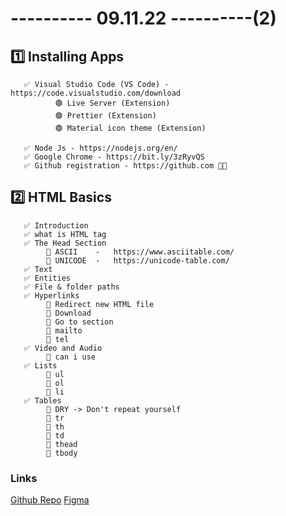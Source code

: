 # ---------- 09.11.22 ----------(2)

## 1️⃣ Installing Apps

       ✅ Visual Studio Code (VS Code) - https://code.visualstudio.com/download
              🟢 Live Server (Extension)
              🟢 Prettier (Extension)
              🟢 Material icon theme (Extension)

       ✅ Node Js - https://nodejs.org/en/
       ✅ Google Chrome - https://bit.ly/3zRyvQS
       ✅ Github registration - https://github.com 👍🏻

## 2️⃣ HTML Basics

       ✅ Introduction
       ✅ what is HTML tag
       ✅ The Head Section
            🎁 ASCII    -   https://www.asciitable.com/
            🎁 UNICODE  -   https://unicode-table.com/
       ✅ Text
       ✅ Entities
       ✅ File & folder paths
       ✅ Hyperlinks
            🎁 Redirect new HTML file
            🎁 Download
            🎁 Go to section
            🎁 mailto
            🎁 tel
       ✅ Video and Audio
            🎁 can i use
       ✅ Lists
            🎁 ul
            🎁 ol
            🎁 li
       ✅ Tables
            🎁 DRY -> Don't repeat yourself
            🎁 tr
            🎁 th
            🎁 td
            🎁 thead
            🎁 tbody

### Links

[Github Repo](https://github.com/arslonbekXX/pdp-g-8.git)
[Figma](https://bit.ly/3hk8XWp)
